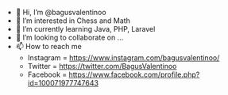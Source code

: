 - 👋 Hi, I’m @bagusvalentinoo
- 👀 I’m interested in Chess and Math
- 🌱 I’m currently learning Java, PHP, Laravel
- 💞️ I’m looking to collaborate on ...
- 📫 How to reach me 
  - Instagram = https://www.instagram.com/bagusvalentinoo/
  - Twitter = https://twitter.com/BagusValentinoo
  - Facebook = https://www.facebook.com/profile.php?id=100071977747643

<!---
bagusvalentinoo/bagusvalentinoo is a ✨ special ✨ repository because its `README.md` (this file) appears on your GitHub profile.
You can click the Preview link to take a look at your changes.
--->

